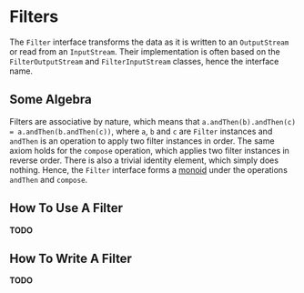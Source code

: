---
---

# Filters

The `Filter` interface transforms the data as it is written to an `OutputStream` or read from an `InputStream`.
Their implementation is often based on the `FilterOutputStream` and `FilterInputStream` classes, hence the interface 
name.

## Some Algebra

Filters are associative by nature, which means that `a.andThen(b).andThen(c) = a.andThen(b.andThen(c))`, where `a`, `b` 
and `c` are `Filter` instances and `andThen` is an operation to apply two filter instances in order.
The same axiom holds for the `compose` operation, which applies two filter instances in reverse order. 
There is also a trivial identity element, which simply does nothing.
Hence, the `Filter` interface forms a [monoid] under the operations `andThen` and `compose`. 
 
## How To Use A Filter

**TODO**

## How To Write A Filter

**TODO**

[Monoid]: https://en.wikipedia.org/wiki/Monoid
